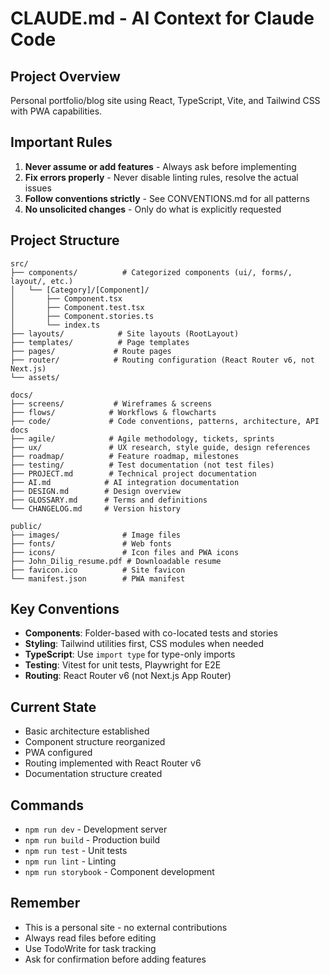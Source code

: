 # CLAUDE.md - AI Context for Claude Code

## Project Overview
Personal portfolio/blog site using React, TypeScript, Vite, and Tailwind CSS with PWA capabilities.

## Important Rules
1. **Never assume or add features** - Always ask before implementing
2. **Fix errors properly** - Never disable linting rules, resolve the actual issues
3. **Follow conventions strictly** - See CONVENTIONS.md for all patterns
4. **No unsolicited changes** - Only do what is explicitly requested

## Project Structure
```
src/
├── components/          # Categorized components (ui/, forms/, layout/, etc.)
│   └── [Category]/[Component]/
│       ├── Component.tsx
│       ├── Component.test.tsx
│       ├── Component.stories.ts
│       └── index.ts
├── layouts/            # Site layouts (RootLayout)
├── templates/          # Page templates
├── pages/             # Route pages
├── router/            # Routing configuration (React Router v6, not Next.js)
└── assets/

docs/
├── screens/           # Wireframes & screens
├── flows/            # Workflows & flowcharts
├── code/             # Code conventions, patterns, architecture, API docs
├── agile/            # Agile methodology, tickets, sprints
├── ux/               # UX research, style guide, design references
├── roadmap/          # Feature roadmap, milestones
├── testing/          # Test documentation (not test files)
├── PROJECT.md        # Technical project documentation
├── AI.md            # AI integration documentation
├── DESIGN.md        # Design overview
├── GLOSSARY.md      # Terms and definitions
└── CHANGELOG.md     # Version history

public/
├── images/              # Image files
├── fonts/               # Web fonts
├── icons/               # Icon files and PWA icons
├── John_Dilig_resume.pdf # Downloadable resume
├── favicon.ico          # Site favicon
└── manifest.json        # PWA manifest
```

## Key Conventions
- **Components**: Folder-based with co-located tests and stories
- **Styling**: Tailwind utilities first, CSS modules when needed
- **TypeScript**: Use `import type` for type-only imports
- **Testing**: Vitest for unit tests, Playwright for E2E
- **Routing**: React Router v6 (not Next.js App Router)

## Current State
- Basic architecture established
- Component structure reorganized
- PWA configured
- Routing implemented with React Router v6
- Documentation structure created

## Commands
- `npm run dev` - Development server
- `npm run build` - Production build
- `npm run test` - Unit tests
- `npm run lint` - Linting
- `npm run storybook` - Component development

## Remember
- This is a personal site - no external contributions
- Always read files before editing
- Use TodoWrite for task tracking
- Ask for confirmation before adding features